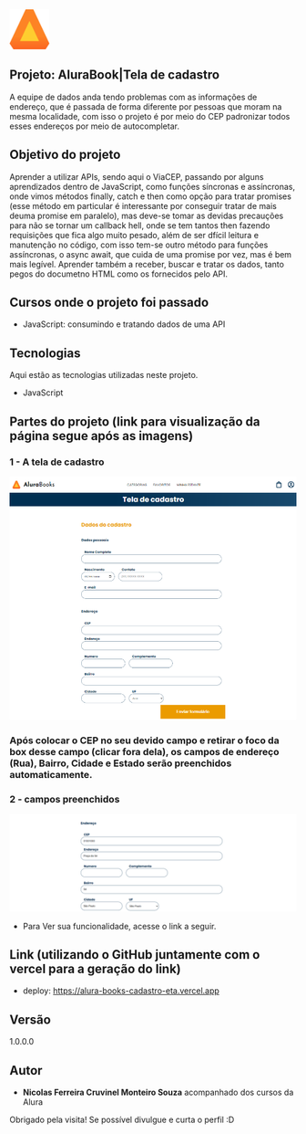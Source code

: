 <img src="https://github.com/NicolasFCruvinel/Trilha_Full_Stack/blob/main/Front-End/2.JavaScript%20para%20front%20end/5.AluraBook%20TelaCadatro/img/Logo.svg" width="70px"/>

## Projeto: AluraBook|Tela de cadastro

A equipe de dados anda tendo problemas com as informações de endereço, que é passada de forma diferente por pessoas que moram na mesma localidade, com isso o projeto é por meio do CEP padronizar todos esses endereços por meio de autocompletar.

## Objetivo do projeto

Aprender a utilizar APIs, sendo aqui o ViaCEP, passando por alguns aprendizados dentro de JavaScript, como funções síncronas e assíncronas, onde vimos métodos finally, catch e then como opção para tratar promises (esse método em particular é interessante por conseguir tratar de mais deuma promise em paralelo), mas deve-se tomar as devidas precauções para não se tornar um callback hell, onde se tem tantos then fazendo requisições que fica algo muito pesado, além de ser dfícil leitura e manutenção no código, com isso tem-se outro método para funções assíncronas, o async await, que cuida de uma promise por vez, mas é bem mais legível. Aprender também a receber, buscar e tratar os dados, tanto pegos do documetno HTML como os fornecidos pelo API.

## Cursos onde o projeto foi passado

* JavaScript: consumindo e tratando dados de uma API

## Tecnologias

Aqui estão as tecnologias utilizadas neste projeto.

* JavaScript


## Partes do projeto (link para visualização da página segue após as imagens)

### 1 - A tela de cadastro
![Tela](https://github.com/NicolasFCruvinel/Trilha_Full_Stack/blob/main/Front-End/2.JavaScript%20para%20front%20end/5.AluraBook%20TelaCadatro/img/img_README/Tela%20de%20cadastro.png)

### Após colocar o CEP no seu devido campo e retirar o foco da box desse campo (clicar fora dela), os campos de endereço (Rua), Bairro, Cidade e Estado serão preenchidos automaticamente.

### 2 - campos preenchidos

![camposPreenchidos](https://github.com/NicolasFCruvinel/Trilha_Full_Stack/blob/main/Front-End/2.JavaScript%20para%20front%20end/5.AluraBook%20TelaCadatro/img/img_README/campo%20preenchido.png)

* Para Ver sua funcionalidade, acesse o link a seguir.

## Link (utilizando o GitHub juntamente com o vercel para a geração do link)
  - deploy: https://alura-books-cadastro-eta.vercel.app


  ## Versão

  1.0.0.0


  ## Autor

  * **Nicolas Ferreira Cruvinel Monteiro Souza** acompanhado dos cursos da Alura 

 Obrigado pela visita! Se possível divulgue e curta o perfil :D
